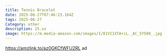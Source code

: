 ```yaml
---
title: Tennis Bracelet
date: 2025-06-27T07:46:23.164Z
tags: 2025-06-27
Category: other
description: 25.xx
image: https://m.media-amazon.com/images/I/81VI1XTA+iL._AC_SY500_.jpg
---
```

https://amzlink.to/az0GKCfWFU2RL ad